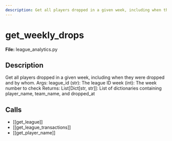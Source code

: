 ```yaml
---
description: Get all players dropped in a given week, including when they were dropped and by whom. Args: league_id (str): The league ID week (int): The week number to check Returns: List[Dict[str, str]]: List of dictionaries containing player_name, team_name, and dropped_at
---
```


# get_weekly_drops

**File:** league_analytics.py

## Description

Get all players dropped in a given week, including when they were dropped and by whom. Args: league_id (str): The league ID week (int): The week number to check Returns: List[Dict[str, str]]: List of dictionaries containing player_name, team_name, and dropped_at

## Calls

- [[get_league]]
- [[get_league_transactions]]
- [[get_player_name]]


